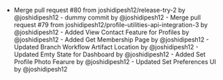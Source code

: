 - Merge pull request #80 from joshidipesh12/release-try-2 by @joshidipesh12 - dummy commit by @joshidipesh12 - Merge pull request #79 from joshidipesh12/profile-utilities-api-integration-3 by @joshidipesh12 - Added View Contact Feature for Profiles by @joshidipesh12 - Added Get Membership Page by @joshidipesh12 - Updated Branch Workflow Artifact Location by @joshidipesh12 - Updated Emty State for Dashboard by @joshidipesh12 - Added Set Profile Photo Fearure by @joshidipesh12 - Updated Set Preferences UI by @joshidipesh12
